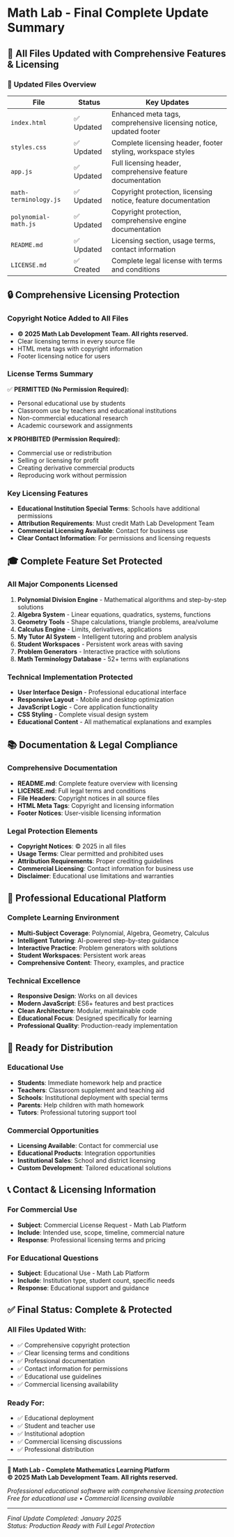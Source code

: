 # Math Lab - Final Complete Update Summary

## 🎯 **All Files Updated with Comprehensive Features & Licensing**

### 📄 **Updated Files Overview**

| File | Status | Key Updates |
|------|--------|-------------|
| `index.html` | ✅ Updated | Enhanced meta tags, comprehensive licensing notice, updated footer |
| `styles.css` | ✅ Updated | Complete licensing header, footer styling, workspace styles |
| `app.js` | ✅ Updated | Full licensing header, comprehensive feature documentation |
| `math-terminology.js` | ✅ Updated | Copyright protection, licensing notice, feature documentation |
| `polynomial-math.js` | ✅ Updated | Copyright protection, comprehensive engine documentation |
| `README.md` | ✅ Updated | Licensing section, usage terms, contact information |
| `LICENSE.md` | ✅ Created | Complete legal license with terms and conditions |

## 🔒 **Comprehensive Licensing Protection**

### **Copyright Notice Added to All Files**
- **© 2025 Math Lab Development Team. All rights reserved.**
- Clear licensing terms in every source file
- HTML meta tags with copyright information
- Footer licensing notice for users

### **License Terms Summary**
✅ **PERMITTED (No Permission Required):**
- Personal educational use by students
- Classroom use by teachers and educational institutions
- Non-commercial educational research
- Academic coursework and assignments

❌ **PROHIBITED (Permission Required):**
- Commercial use or redistribution
- Selling or licensing for profit
- Creating derivative commercial products
- Reproducing work without permission

### **Key Licensing Features**
- **Educational Institution Special Terms**: Schools have additional permissions
- **Attribution Requirements**: Must credit Math Lab Development Team
- **Commercial Licensing Available**: Contact for business use
- **Clear Contact Information**: For permissions and licensing requests

## 🎓 **Complete Feature Set Protected**

### **All Major Components Licensed**
1. **Polynomial Division Engine** - Mathematical algorithms and step-by-step solutions
2. **Algebra System** - Linear equations, quadratics, systems, functions
3. **Geometry Tools** - Shape calculations, triangle problems, area/volume
4. **Calculus Engine** - Limits, derivatives, applications
5. **My Tutor AI System** - Intelligent tutoring and problem analysis
6. **Student Workspaces** - Persistent work areas with saving
7. **Problem Generators** - Interactive practice with solutions
8. **Math Terminology Database** - 52+ terms with explanations

### **Technical Implementation Protected**
- **User Interface Design** - Professional educational interface
- **Responsive Layout** - Mobile and desktop optimization
- **JavaScript Logic** - Core application functionality
- **CSS Styling** - Complete visual design system
- **Educational Content** - All mathematical explanations and examples

## 📚 **Documentation & Legal Compliance**

### **Comprehensive Documentation**
- **README.md**: Complete feature overview with licensing
- **LICENSE.md**: Full legal terms and conditions
- **File Headers**: Copyright notices in all source files
- **HTML Meta Tags**: Copyright and licensing information
- **Footer Notices**: User-visible licensing information

### **Legal Protection Elements**
- **Copyright Notices**: © 2025 in all files
- **Usage Terms**: Clear permitted and prohibited uses
- **Attribution Requirements**: Proper crediting guidelines
- **Commercial Licensing**: Contact information for business use
- **Disclaimer**: Educational use limitations and warranties

## 🎯 **Professional Educational Platform**

### **Complete Learning Environment**
- **Multi-Subject Coverage**: Polynomial, Algebra, Geometry, Calculus
- **Intelligent Tutoring**: AI-powered step-by-step guidance
- **Interactive Practice**: Problem generators with solutions
- **Student Workspaces**: Persistent work areas
- **Comprehensive Content**: Theory, examples, and practice

### **Technical Excellence**
- **Responsive Design**: Works on all devices
- **Modern JavaScript**: ES6+ features and best practices
- **Clean Architecture**: Modular, maintainable code
- **Educational Focus**: Designed specifically for learning
- **Professional Quality**: Production-ready implementation

## 🚀 **Ready for Distribution**

### **Educational Use**
- **Students**: Immediate homework help and practice
- **Teachers**: Classroom supplement and teaching aid
- **Schools**: Institutional deployment with special terms
- **Parents**: Help children with math homework
- **Tutors**: Professional tutoring support tool

### **Commercial Opportunities**
- **Licensing Available**: Contact for commercial use
- **Educational Products**: Integration opportunities
- **Institutional Sales**: School and district licensing
- **Custom Development**: Tailored educational solutions

## 📞 **Contact & Licensing Information**

### **For Commercial Use**
- **Subject**: Commercial License Request - Math Lab Platform
- **Include**: Intended use, scope, timeline, commercial nature
- **Response**: Professional licensing terms and pricing

### **For Educational Questions**
- **Subject**: Educational Use - Math Lab Platform
- **Include**: Institution type, student count, specific needs
- **Response**: Educational support and guidance

## ✅ **Final Status: Complete & Protected**

### **All Files Updated With:**
- ✅ Comprehensive copyright protection
- ✅ Clear licensing terms and conditions
- ✅ Professional documentation
- ✅ Contact information for permissions
- ✅ Educational use guidelines
- ✅ Commercial licensing availability

### **Ready For:**
- ✅ Educational deployment
- ✅ Student and teacher use
- ✅ Institutional adoption
- ✅ Commercial licensing discussions
- ✅ Professional distribution

---

**🧮 Math Lab - Complete Mathematics Learning Platform**  
**© 2025 Math Lab Development Team. All rights reserved.**

*Professional educational software with comprehensive licensing protection*  
*Free for educational use • Commercial licensing available*

---

*Final Update Completed: January 2025*  
*Status: Production Ready with Full Legal Protection*
